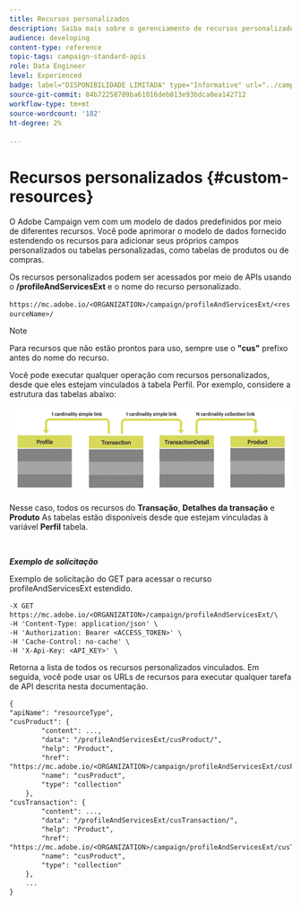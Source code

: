 ```yaml
---
title: Recursos personalizados
description: Saiba mais sobre o gerenciamento de recursos personalizados com APIs/
audience: developing
content-type: reference
topic-tags: campaign-standard-apis
role: Data Engineer
level: Experienced
badge: label="DISPONIBILIDADE LIMITADA" type="Informative" url="../campaign-standard-migration-home.md" tooltip="Restrito a usuários migrados do Campaign Standard"
source-git-commit: 84b72258789ba61016deb813e93bdca0ea142712
workflow-type: tm+mt
source-wordcount: '182'
ht-degree: 2%

---
```


# Recursos personalizados {#custom-resources}

O Adobe Campaign vem com um modelo de dados predefinidos por meio de diferentes recursos. Você pode aprimorar o modelo de dados fornecido estendendo os recursos para adicionar seus próprios campos personalizados ou tabelas personalizadas, como tabelas de produtos ou de compras.

Os recursos personalizados podem ser acessados por meio de APIs usando o **/profileAndServicesExt** e o nome do recurso personalizado.

`https://mc.adobe.io/<ORGANIZATION>/campaign/profileAndServicesExt/<resourceName>/`

>[!NOTE]
>
>Para recursos que não estão prontos para uso, sempre use o <b>&quot;cus&quot;</b> prefixo antes do nome do recurso.

Você pode executar qualquer operação com recursos personalizados, desde que eles estejam vinculados à tabela Perfil. Por exemplo, considere a estrutura das tabelas abaixo:

![texto alternativo](assets/cusresources.png)

Nesse caso, todos os recursos do **Transação**, **Detalhes da transação** e **Produto** As tabelas estão disponíveis desde que estejam vinculadas à variável **Perfil** tabela.

<br/>

***Exemplo de solicitação***

Exemplo de solicitação do GET para acessar o recurso profileAndServicesExt estendido.

```
-X GET https://mc.adobe.io/<ORGANIZATION>/campaign/profileAndServicesExt/\
-H 'Content-Type: application/json' \
-H 'Authorization: Bearer <ACCESS_TOKEN>' \
-H 'Cache-Control: no-cache' \
-H 'X-Api-Key: <API_KEY>' \
```

Retorna a lista de todos os recursos personalizados vinculados. Em seguida, você pode usar os URLs de recursos para executar qualquer tarefa de API descrita nesta documentação.

```
{
"apiName": "resourceType",
"cusProduct": {
        "content": ...,
        "data": "/profileAndServicesExt/cusProduct/",
        "help": "Product",
        "href": "https://mc.adobe.io/<ORGANIZATION>/campaign/profileAndServicesExt/cusProduct/metadata",
        "name": "cusProduct",
        "type": "collection"
    },
"cusTransaction": {
        "content": ...,
        "data": "/profileAndServicesExt/cusTransaction/",
        "help": "Product",
        "href": "https://mc.adobe.io/<ORGANIZATION>/campaign/profileAndServicesExt/cusTransaction/metadata",
        "name": "cusProduct",
        "type": "collection"
    },
    ...
}
```
